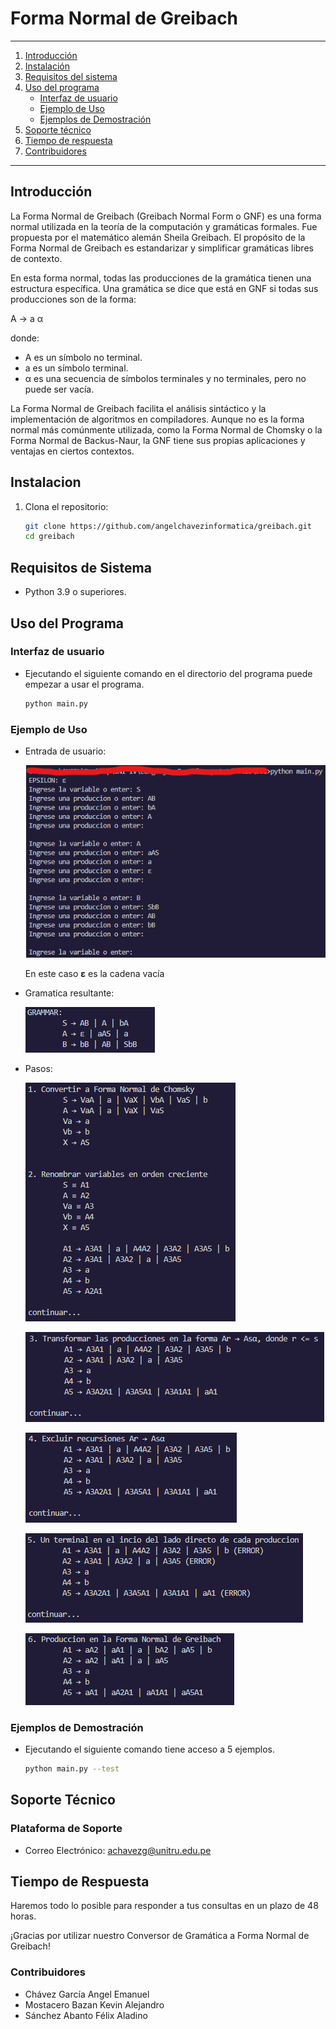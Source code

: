 # Forma Normal de Greibach

---

1. [Introducción](#introducción)
1. [Instalación](#instalacion)
1. [Requisitos del sistema](#requisitos-de-sistema)
1. [Uso del programa](#uso-del-programa)
   - [Interfaz de usuario](#interfaz-de-usuario)
   - [Ejemplo de Uso](#ejemplo-de-uso)
   - [Ejemplos de Demostración](#ejemplos-de-demostración)
1. [Soporte técnico](#soporte-técnico)
1. [Tiempo de respuesta](#tiempo-de-respuesta)
1. [Contribuidores](#contribuidores)

---

## Introducción

La Forma Normal de Greibach (Greibach Normal Form o GNF) es una forma normal utilizada en la teoría de la computación y gramáticas formales. Fue propuesta por el matemático alemán Sheila Greibach. El propósito de la Forma Normal de Greibach es estandarizar y simplificar gramáticas libres de contexto.

En esta forma normal, todas las producciones de la gramática tienen una estructura específica. Una gramática se dice que está en GNF si todas sus producciones son de la forma:

A → a α

donde:

- A es un símbolo no terminal.
- a es un símbolo terminal.
- α es una secuencia de símbolos terminales y no terminales, pero no puede ser vacía.

La Forma Normal de Greibach facilita el análisis sintáctico y la implementación de algoritmos en compiladores. Aunque no es la forma normal más comúnmente utilizada, como la Forma Normal de Chomsky o la Forma Normal de Backus-Naur, la GNF tiene sus propias aplicaciones y ventajas en ciertos contextos.

## Instalacion

1. Clona el repositorio:

   ```bash
   git clone https://github.com/angelchavezinformatica/greibach.git
   cd greibach
   ```

## Requisitos de Sistema

- Python 3.9 o superiores.

## Uso del Programa

### Interfaz de usuario

- Ejecutando el siguiente comando en el directorio del programa puede empezar a usar el programa.

  ```bash
  python main.py
  ```

### Ejemplo de Uso

- Entrada de usuario:

  ![](./assets/ejemplo-uso_entrada-de-usuario.png)

  En este caso **ε** es la cadena vacía

- Gramatica resultante:

  ![](./assets/ejemplo-uso_gramatica.png)

- Pasos:

  ![](./assets/ejemplo-uso_paso1y2.png)

  ![](./assets/ejemplo-uso_paso3.png)

  ![](./assets/ejemplo-uso_paso4.png)

  ![](./assets/ejemplo-uso_paso5.png)

  ![](./assets/ejemplo-uso_paso6.png)

### Ejemplos de Demostración

- Ejecutando el siguiente comando tiene acceso a 5 ejemplos.

  ```bash
  python main.py --test
  ```

## Soporte Técnico

### Plataforma de Soporte

- Correo Electrónico: achavezg@unitru.edu.pe

## Tiempo de Respuesta

Haremos todo lo posible para responder a tus consultas en un plazo de 48 horas.

¡Gracias por utilizar nuestro Conversor de Gramática a Forma Normal de Greibach!

### Contribuidores

- Chávez García Angel Emanuel
- Mostacero Bazan Kevin Alejandro
- Sánchez Abanto Félix Aladino
